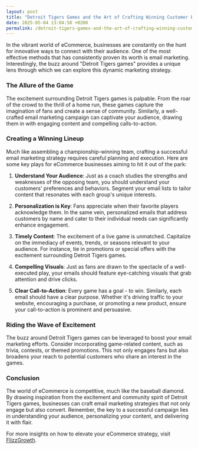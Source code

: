 ```yaml
---
layout: post
title: "Detroit Tigers Games and the Art of Crafting Winning Customer Emails"
date: 2025-05-04 13:04:58 +0200
permalink: /detroit-tigers-games-and-the-art-of-crafting-winning-customer-emails/
---
```



In the vibrant world of eCommerce, businesses are constantly on the hunt for innovative ways to connect with their audience. One of the most effective methods that has consistently proven its worth is email marketing. Interestingly, the buzz around "Detroit Tigers games" provides a unique lens through which we can explore this dynamic marketing strategy.

### The Allure of the Game

The excitement surrounding Detroit Tigers games is palpable. From the roar of the crowd to the thrill of a home run, these games capture the imagination of fans and create a sense of community. Similarly, a well-crafted email marketing campaign can captivate your audience, drawing them in with engaging content and compelling calls-to-action.

### Creating a Winning Lineup

Much like assembling a championship-winning team, crafting a successful email marketing strategy requires careful planning and execution. Here are some key plays for eCommerce businesses aiming to hit it out of the park:

1. **Understand Your Audience**: Just as a coach studies the strengths and weaknesses of the opposing team, you should understand your customers' preferences and behaviors. Segment your email lists to tailor content that resonates with each group's unique interests.

2. **Personalization is Key**: Fans appreciate when their favorite players acknowledge them. In the same vein, personalized emails that address customers by name and cater to their individual needs can significantly enhance engagement.

3. **Timely Content**: The excitement of a live game is unmatched. Capitalize on the immediacy of events, trends, or seasons relevant to your audience. For instance, tie in promotions or special offers with the excitement surrounding Detroit Tigers games.

4. **Compelling Visuals**: Just as fans are drawn to the spectacle of a well-executed play, your emails should feature eye-catching visuals that grab attention and drive clicks.

5. **Clear Call-to-Action**: Every game has a goal - to win. Similarly, each email should have a clear purpose. Whether it's driving traffic to your website, encouraging a purchase, or promoting a new product, ensure your call-to-action is prominent and persuasive.

### Riding the Wave of Excitement

The buzz around Detroit Tigers games can be leveraged to boost your email marketing efforts. Consider incorporating game-related content, such as trivia, contests, or themed promotions. This not only engages fans but also broadens your reach to potential customers who share an interest in the games.

### Conclusion

The world of eCommerce is competitive, much like the baseball diamond. By drawing inspiration from the excitement and community spirit of Detroit Tigers games, businesses can craft email marketing strategies that not only engage but also convert. Remember, the key to a successful campaign lies in understanding your audience, personalizing your content, and delivering it with flair.

For more insights on how to elevate your eCommerce strategy, visit [FlizzGrowth](https://flizzgrowth.com).